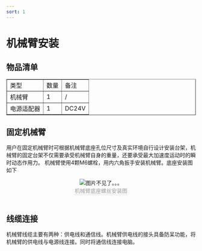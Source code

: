 ```yaml
---
sort: 1
---
```


# 机械臂安装

## 物品清单

<center>
    <table border="1">
        <tr><td>类型</td><td>数量</td><td>备注</td></tr>
        <tr><td>机械臂</td><td>1</td><td>/</td></tr>
        <tr><td>电源适配器</td><td>1</td><td>DC24V</td></tr>
    </table>
</center>

## 固定机械臂

用户在固定机械臂时可根据机械臂底座孔位尺寸及真实环境自行设计安装台架，机械臂的固定台架不仅需要承受机械臂自身的重量，还要承受最大加速度运动时的瞬时动态作用力。
机械臂使用4颗M6螺栓，用内六角扳手安装机械臂。底座安装图如下

<center>
<img src="../img/arm_buttom.png" style="zoom:100%" alt=" 图片不见了。。。 "/>
<br>
<div style="color:orange; border-bottom: 0.1px solid #d9d9d9;
display: inline-block;
color: #999;
padding: 1px;">机械臂底座螺丝安装图</div>
</center>
<br>


## 线缆连接

机械臂线缆主要有两种：供电线和通信线。机械臂供电线的接头具备防呆功能，将机械臂的供电线与电源线连接。同时将通信线连接电脑。
